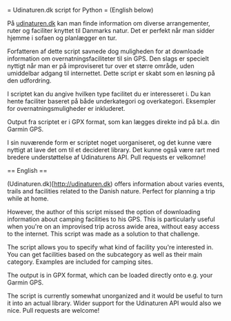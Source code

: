 = Udinaturen.dk script for Python =
(English below)

På [udinaturen.dk](http://udinaturen.dk/) kan man finde information om diverse
arrangementer, ruter og faciliter knyttet til Danmarks natur. Det er perfekt
når man sidder hjemme i sofaen og planlægger en tur.

Forfatteren af dette script savnede dog muligheden for at downloade
information om overnatningsfaciliteter til sin GPS. Den slags er specielt
nyttigt når man er på improviseret tur over et større område, uden umiddelbar
adgang til internettet. Dette script er skabt som en løsning på den udfordring.

I scriptet kan du angive hvilken type facilitet du er interesseret i. Du kan
hente faciliter baseret på både underkategori og overkategori. Eksempler for
overnatningsmuligheder er inkluderet.

Output fra scriptet er i GPX format, som kan lægges direkte ind på bl.a. din
Garmin GPS.

I sin nuværende form er scriptet noget uorganiseret, og det kunne være nyttigt
at lave det om til et decideret library. Det kunne også være rart med bredere
understøttelse af Udinaturens API. Pull requests er velkomne!

== English ==

(Udinaturen.dk)[http://udinaturen.dk) offers information about varies events,
trails and facilities related to the Danish nature. Perfect for planning a trip
while at home.

However, the author of this script missed the option of downloading information
about camping facilities to his GPS. This is particularly useful when you're on
an improvised trip across awide area, without easy access to the internet. This
script was made as a solution to that challenge.

The script allows you to specify what kind of facility you're interested in.
You can get facilities based on the subcategory as well as their main category.
Examples are included for camping sites.

The output is in GPX format, which can be loaded directly onto e.g. your Garmin
GPS.

The script is currently somewhat unorganized and it would be useful to turn it
into an actual library. Wider support for the Udinaturen API would also we
nice. Pull requests are welcome!
